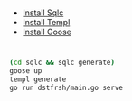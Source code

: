 # 
- [Install Sqlc](https://sqlc.dev)
- [Install Templ](https://templ.guide)
- [Install Goose](https://github.com/pressly/goose)

# 
```bash
(cd sqlc && sqlc generate)
goose up
templ generate
go run dstfrsh/main.go serve
```